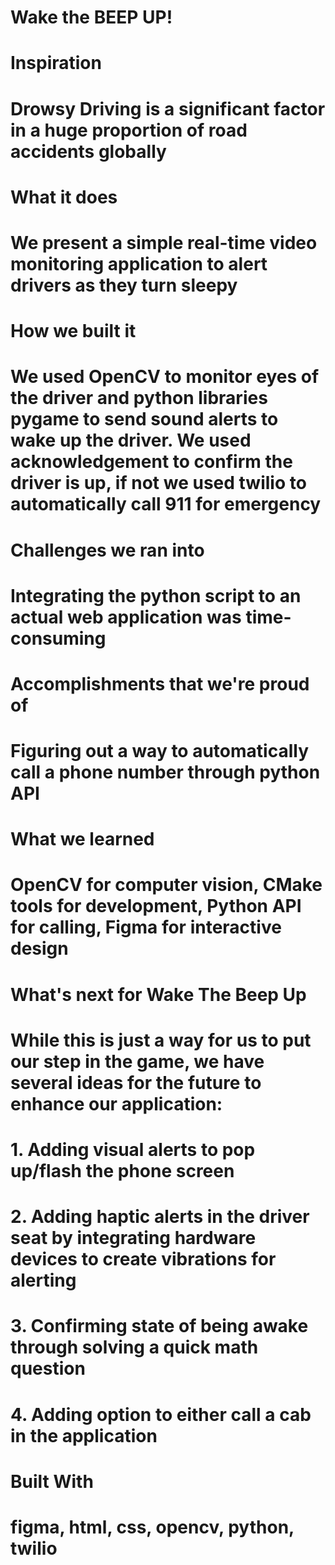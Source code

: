 # Wake the BEEP UP!
# Inspiration
# Drowsy Driving is a significant factor in a huge proportion of road accidents globally

# What it does
# We present a simple real-time video monitoring application to alert drivers as they turn sleepy

# How we built it
# We used OpenCV to monitor eyes of the driver and python libraries pygame to send sound alerts to wake up the driver. We used acknowledgement to confirm the driver is up, if not we used twilio to automatically call 911 for emergency

# Challenges we ran into
# Integrating the python script to an actual web application was time-consuming

# Accomplishments that we're proud of
# Figuring out a way to automatically call a phone number through python API

# What we learned
# OpenCV for computer vision, CMake tools for development, Python API for calling, Figma for interactive design

# What's next for Wake The Beep Up
# While this is just a way for us to put our step in the game, we have several ideas for the future to enhance our application:

# 1. Adding visual alerts to pop up/flash the phone screen
# 2. Adding haptic alerts in the driver seat by integrating hardware devices to create vibrations for alerting
# 3. Confirming state of being awake through solving a quick math question
# 4. Adding option to either call a cab in the application

# Built With
# figma, html, css, opencv, python, twilio
